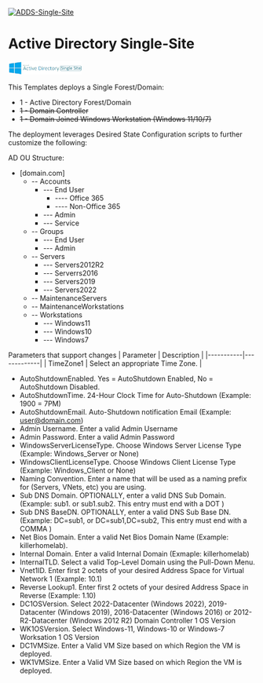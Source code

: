 [![ADDS-Single-Site](https://github.com/jonsmith79/AzureDevLab/actions/workflows/ADDS-Single-Site.yml/badge.svg)](https://github.com/jonsmith79/AzureDevLab/actions/workflows/ADDS-Single-Site.yml)

# Active Directory Single-Site
<img src="../xx_Images/ActiveDirectorySingleSite.png" alt="Active Directory" width="150">

This Templates deploys a Single Forest/Domain:

- 1 - Active Directory Forest/Domain
- ~~1 - Domain Controller~~
- ~~1 - Domain Joined Windows Workstation (Windows 11/10/7)~~

The deployment leverages Desired State Configuration scripts to further customize the following:

AD OU Structure:
- [domain.com]
    - -- Accounts
        - --- End User
            - ---- Office 365
            - ---- Non-Office 365
        - --- Admin
        - --- Service
    - -- Groups
        - --- End User
        - --- Admin
    - -- Servers
        - --- Servers2012R2
        - --- Serverrs2016
        - --- Servers2019
        - --- Servers2022
    - -- MaintenanceServers
    - -- MaintenanceWorkstations
    - -- Workstations
        - --- Windows11
        - --- Windows10
        - --- Windows7

Parameters that support changes
| Parameter | Description |
|-----------|-------------|
| TimeZone1 | Select an appropriate Time Zone. |
- AutoShutdownEnabled.  Yes = AutoShutdown Enabled, No = AutoShutdown Disabled.
- AutoShutdownTime.  24-Hour Clock Time for Auto-Shutdown (Example: 1900 = 7PM)
- AutoShutdownEmail.  Auto-Shutdown notification Email (Example:  user@domain.com)
- Admin Username.  Enter a valid Admin Username
- Admin Password.  Enter a valid Admin Password
- WindowsServerLicenseType.  Choose Windows Server License Type (Example:  Windows_Server or None)
- WindowsClientLicenseType.  Choose Windows Client License Type (Example:  Windows_Client or None)
- Naming Convention. Enter a name that will be used as a naming prefix for (Servers, VNets, etc) you are using.
- Sub DNS Domain.  OPTIONALLY, enter a valid DNS Sub Domain. (Example:  sub1. or sub1.sub2.    This entry must end with a DOT )
- Sub DNS BaseDN.  OPTIONALLY, enter a valid DNS Sub Base DN. (Example:  DC=sub1, or DC=sub1,DC=sub2,    This entry must end with a COMMA )
- Net Bios Domain.  Enter a valid Net Bios Domain Name (Example:  killerhomelab).
- Internal Domain.  Enter a valid Internal Domain (Exmaple:  killerhomelab)
- InternalTLD.  Select a valid Top-Level Domain using the Pull-Down Menu.
- Vnet1ID.  Enter first 2 octets of your desired Address Space for Virtual Network 1 (Example:  10.1)
- Reverse Lookup1.  Enter first 2 octets of your desired Address Space in Reverse (Example:  1.10)
- DC1OSVersion.  Select 2022-Datacenter (Windows 2022), 2019-Datacenter (Windows 2019), 2016-Datacenter (Windows 2016) or 2012-R2-Datacenter (Windows 2012 R2) Domain Controller 1 OS Version
- WK1OSVersion.  Select Windows-11, Windows-10 or Windows-7 Worksation 1 OS Version
- DC1VMSize.  Enter a Valid VM Size based on which Region the VM is deployed.
- WK1VMSize.  Enter a Valid VM Size based on which Region the VM is deployed.